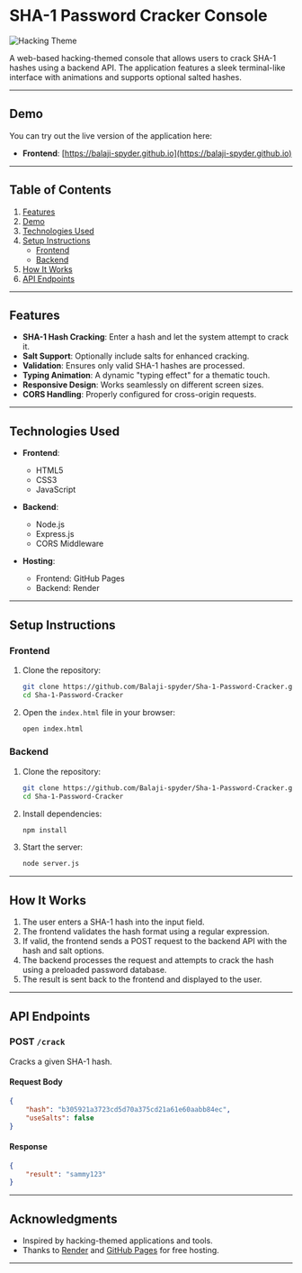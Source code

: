

# SHA-1 Password Cracker Console

![Hacking Theme](https://img.shields.io/badge/Theme-Hacking-green) 

A web-based hacking-themed console that allows users to crack SHA-1 hashes using a backend API. The application features a sleek terminal-like interface with animations and supports optional salted hashes.

---

## Demo

You can try out the live version of the application here:

- **Frontend**: [https://balaji-spyder.github.io](https://balaji-spyder.github.io)
  
---

## Table of Contents

1. [Features](#features)
2. [Demo](#demo)
3. [Technologies Used](#technologies-used)
4. [Setup Instructions](#setup-instructions)
   - [Frontend](#frontend)
   - [Backend](#backend)
5. [How It Works](#how-it-works)
6. [API Endpoints](#api-endpoints)
   
---

## Features

- **SHA-1 Hash Cracking**: Enter a hash and let the system attempt to crack it.
- **Salt Support**: Optionally include salts for enhanced cracking.
- **Validation**: Ensures only valid SHA-1 hashes are processed.
- **Typing Animation**: A dynamic "typing effect" for a thematic touch.
- **Responsive Design**: Works seamlessly on different screen sizes.
- **CORS Handling**: Properly configured for cross-origin requests.

---

## Technologies Used

- **Frontend**:
  - HTML5
  - CSS3 
  - JavaScript
    
- **Backend**:
  - Node.js
  - Express.js
  - CORS Middleware

- **Hosting**:
  - Frontend: GitHub Pages
  - Backend: Render

---

## Setup Instructions

### Frontend

1. Clone the repository:
   ```bash
   git clone https://github.com/Balaji-spyder/Sha-1-Password-Cracker.git
   cd Sha-1-Password-Cracker
   ```
2. Open the `index.html` file in your browser:
   ```bash
   open index.html
   ```

### Backend

1. Clone the repository:
   ```bash
   git clone https://github.com/Balaji-spyder/Sha-1-Password-Cracker.git
   cd Sha-1-Password-Cracker
   ```
2. Install dependencies:
   ```bash
   npm install
   ```
3. Start the server:
   ```bash
   node server.js
   ```
---

## How It Works

1. The user enters a SHA-1 hash into the input field.
2. The frontend validates the hash format using a regular expression.
3. If valid, the frontend sends a POST request to the backend API with the hash and salt options.
4. The backend processes the request and attempts to crack the hash using a preloaded password database.
5. The result is sent back to the frontend and displayed to the user.

---

## API Endpoints

### POST `/crack`

Cracks a given SHA-1 hash.

#### Request Body

```json
{
    "hash": "b305921a3723cd5d70a375cd21a61e60aabb84ec",
    "useSalts": false
}
```

#### Response

```json
{
    "result": "sammy123"
}
```

---

## Acknowledgments

- Inspired by hacking-themed applications and tools.
- Thanks to [Render](https://render.com/) and [GitHub Pages](https://pages.github.com/) for free hosting.

---
